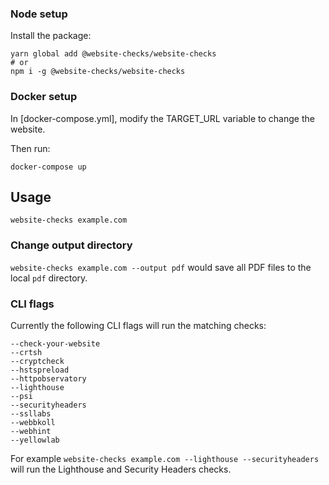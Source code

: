 ### Node setup

Install the package:
```
yarn global add @website-checks/website-checks
# or
npm i -g @website-checks/website-checks
```

### Docker setup

In [docker-compose.yml], modify the TARGET_URL variable to change the website. 

Then run:
```
docker-compose up
```

## Usage

`website-checks example.com`

### Change output directory
`website-checks example.com --output pdf` would save all PDF files to the local `pdf` directory.

### CLI flags
Currently the following CLI flags will run the matching checks:
```
--check-your-website
--crtsh
--cryptcheck
--hstspreload
--httpobservatory
--lighthouse
--psi
--securityheaders
--ssllabs
--webbkoll
--webhint
--yellowlab
```

For example `website-checks example.com --lighthouse --securityheaders` will run the Lighthouse and Security Headers checks.
